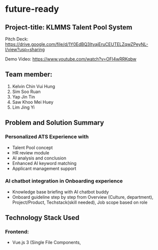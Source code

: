 # future-ready
## Project-title: KLMMS Talent Pool System
Pitch Deck: https://drive.google.com/file/d/1Y0EdBQ3ItyajEruCEUTELZqwZPeyNL-l/view?usp=sharing

Demo Video: https://www.youtube.com/watch?v=OFI4wRRKqbw
## Team member:
1. Kelvin Chin Vui Hung
2. Sim Soo Ruan
3. Yap Jin Tin
4. Saw Khoo Mei Huey
5. Lim Jing Yi

## Problem and Solution Summary
### Personalized ATS Experience with 
- Talent Pool concept
- HR review module
- AI analysis and conclusion
- Enhanced AI keyword matching 
- Applicant management support

### AI chatbot integration in Onboarding experience
- Knowledge base briefing with AI chatbot buddy
- Onboard guideline step by step from Overview (Culture, department), Project/Product, Techstack(skill needed), Job scope based on role

## Technology Stack Used
### Frontend:
- Vue.js 3 (Single File Components, <script setup>)
- Vite (for fast development/build)
- TypeScript (see .ts files and config)
- Tailwind CSS (see tailwind.config.js and utility classes)

### Backend/Server Scripts: 
- Node.js & Supabase(PostgreSQL) for backend database

### Middleware:
- Express.js

### Database: 
- Supabase (PostgreSQL) (to store job postings, applicant profiles, and their embeddings)

### AI Model: 
- **Resume Matching algorithm:** bge-small-en-v1.5
- **Document Summarizing:** flan-t5-base
- Chatbot:
  - **Question & Answering model:** Xenova/distilbert-base-uncased-distilled-squad/DistilBERT SQuAD
  - **Retrieval-Augmented Generation(RAG):** all-MiniLM-L6-v2 
  
## Setup Instructions
1. Clone Github repos 
2. Run command below.
> npm install
> 
> npm install @supabase/supabase-js
>
> npm install concurrently
> 
> npm run dev:full
3. Ctrl + click the local link

![Click Link example](code/public/Local Link example.png)

## Reflection on Challenges and Learning
Throughout this project, we encountered several obstacles and challenges that pushed us out of our comfort zone and helped us grow. 
At the beginning of the project development, we were unfamiliar with AI APIs, and unable to make the right decision on choosing the model that balanced both performance and accuracy was not easy. 
We also struggled on understanding the flow of examining APIs, specifically under time constraints, while ensuring the integration of AI model that can work smoothly across the frontend, backend, and database in the system. 

Despite these challenges, we gained valuable insights, experience and learning. 
We learned how to build a complete project from the ground up, integrating HuggingFace models into the system through API, and setting up a project with Vue.js. 
We also became familiar with utilizing new database which is Supabase and developed a stronger understanding of the current talent acquisition landscape. 

Overall, these challenges enhanced our technical skills and gave us insights into managing real-world project development.
